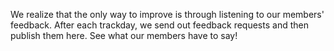We realize that the only way to improve is through listening to our members' feedback. After each trackday, we send out feedback requests and then publish them here. See what our members have to say!

